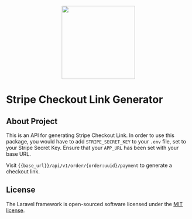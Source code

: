 <p align="center"><a href="https://laravel.com" target="_blank"><img src="https://www.buckhill.co.uk/assets/images/xlogo-blue.png.pagespeed.ic.PYdYfUPDLG.webp" width="200"></a></p>

# Stripe Checkout Link Generator

## About Project

This is an API for generating Stripe Checkout Link. In order to use this package, you would have to add ```STRIPE_SECRET_KEY``` to your ```.env``` file, set to your Stripe Secret Key. Ensure that your ```APP_URL``` has been set with your base URL.

Visit ```{{base_url}}/api/v1/order/{order:uuid}/payment``` to generate a checkout link. 

## License

The Laravel framework is open-sourced software licensed under the [MIT license](https://opensource.org/licenses/MIT).


